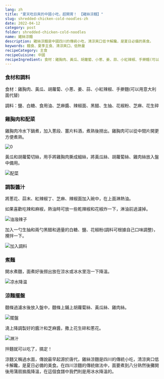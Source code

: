 ```yaml
---
lang: zh
title: "夏天吃巨爽的中國小吃，超開胃！ 【雞絲涼麵】"
slug: shredded-chicken-cold-noodles-zh
date: 2022-04-12
category: post
folder: shredded-chicken-cold-noodles
name: 雞絲涼麵
description: 雞絲涼麵是中國四川的傳統小吃，清涼爽口低卡解饞，是夏日必備的美食。
keywords: 麵食、夏季主食、清涼爽口、低熱量
recipeCategory: 主食
recipeCuisine: 中國
recipeIngredient: 食材：雞胸肉、黃瓜、胡蘿蔔、小蔥、姜、蒜、小紅辣椒、手擀麵(可以用意大利面代替)。調料：鹽、白糖、食用油、芝麻醬、辣椒面、黑醋、生抽、花椒粉、芝麻、花生碎
---
```


<!-- start slipsum code -->

### 食材和調料

食材：雞胸肉、黃瓜、胡蘿蔔、小蔥、姜、蒜、小紅辣椒、手擀麵(可以用意大利面代替)

調料：鹽、白糖、食用油、芝麻醬、辣椒面、黑醋、生抽、花椒粉、芝麻、花生碎

### 雞胸肉和配菜
雞胸肉冷水下鍋煮，加入蔥段、薑片料酒，煮熟後撈出。雞胸肉可以從中間片開更方便煮熟。

![0](/img/post/shredded-chicken-cold-noodles/1.png)

黃瓜和胡蘿蔔切絲，用手將雞胸肉撕成細絲，將黃瓜絲、胡蘿蔔絲、雞肉絲放入盤中備用。

![配菜](/img/post/shredded-chicken-cold-noodles/2.png)


### 調製醬汁
將蔥花、蒜末、紅辣椒丁、芝麻、辣椒面加入碗中，在上面淋熱油。

如果喜歡吃辣和麻椒，熱油時可放一些乾辣椒和花椒炸一下，淋油前過濾掉。

![油潑辣子](/img/post/shredded-chicken-cold-noodles/3.png)

加入一勺生抽和兩勺黑醋和適量的白糖、鹽、花椒粉(調料可根據自己口味調整)，攪拌一下。

![加入調料](/img/post/shredded-chicken-cold-noodles/4.png)

### 煮麵
開水煮麵，面煮好後撈出放在涼水或冰水里泡一下降溫。

![凉水降温](/img/post/shredded-chicken-cold-noodles/5.png)
### 涼麵擺盤
麵條過濾水後放入盤中，麵條上鋪上胡蘿蔔絲、黃瓜絲、雞肉絲。

![擺盤](/img/post/shredded-chicken-cold-noodles/6.png)

澆上降調製好的醬汁和芝麻醬，撒上花生碎和蔥花。

![淋汁](/img/post/shredded-chicken-cold-noodles/done.png)

拌麵就可以吃了，搞定！

涼麵又稱過水面，傳說最早起源於唐代，雞絲涼麵是四川的傳統小吃，清涼爽口低卡解饞，是夏日必備的美食。在四川涼麵的傳統做法中，面要煮到八分熟然後攤開後用蒲扇搧風降溫，在這個食譜中我們則是用冰水降溫的。

